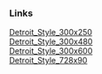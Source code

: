 ### Links

[Detroit_Style_300x250](http://carolinesolon.design/digitalbanner_ad/Detroit_Style_HTML_300x250_v3.html)  
[Detroit_Style_300x480](http://carolinesolon.design/digitalbanner_ad/Detroit_Style_HTML_300x480.html)  
[Detroit_Style_300x600](http://carolinesolon.design/digitalbanner_ad/Detroit_Style_HTML_300x600.html)  
[Detroit_Style_728x90](http://carolinesolon.design/digitalbanner_ad/Detroit_Style_HTML_728x90.html)  
